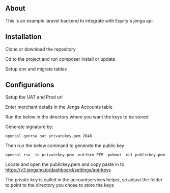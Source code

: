 ## About

This is an example laravel backend to integrate with Equity's jenga api.

## Installation

Clone or download the repository

Cd to the project and run composer install or update

Setup env and migrate tables

## Configurations

Setup the UAT and Prod url

Enter merchant details in the Jenga Accounts table

Run the below in the directory where you want the keys to be stored

Generate signature by:

    openssl genrsa out privatekey.pem 2048

Then run the below command to generate the public key

    openssl rsa -in privatekey.pem -outform PEM -pubout -out publickey.pem

Locate and open the publickey.pem and copy paste in to https://v3.jengahq.io/dashboard/settings/api-keys

The private key is called in the accountservices helper, so adjust the folder to point to the directory you chose to store the keys
